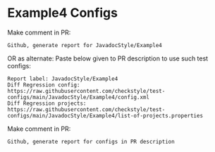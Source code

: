 # Example4 Configs
Make comment in PR:
```
Github, generate report for JavadocStyle/Example4
```
OR as alternate:
Paste below given to PR description to use such test configs:
```
Report label: JavadocStyle/Example4
Diff Regression config: https://raw.githubusercontent.com/checkstyle/test-configs/main/JavadocStyle/Example4/config.xml
Diff Regression projects: https://raw.githubusercontent.com/checkstyle/test-configs/main/JavadocStyle/Example4/list-of-projects.properties
```
Make comment in PR:
```
Github, generate report for configs in PR description
```
